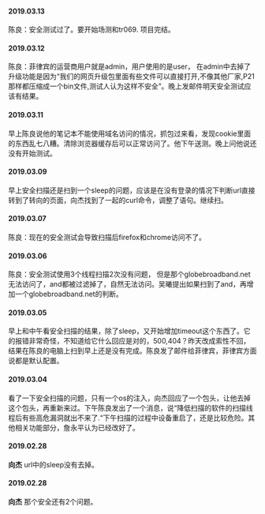 

#### 2019.03.13
陈良：安全测试过了。要开始场测和tr069. 项目完结。
#### 2019.03.12
陈良：菲律宾的运营商用户就是admin，用户使用的是user， 在admin中去掉了升级功能是因为“我们的网页升级包里面有些文件可以直接打开,不像其他厂家,P21那样都压缩成一个bin文件,测试人认为这样不安全”。晚上发邮件明天安全测试应该有结果。
#### 2019.03.11
早上陈良说他的笔记本不能使用域名访问的情况，抓包过来看，发现cookie里面的东西乱七八糟。清除浏览器缓存后可以正常访问了。他下午送测。晚上问他说还没有开始测试。
#### 2019.03.09
早上安全扫描还是扫到一个sleep的问题，应该是在没有登录的情况下判断url直接转到了转向的页面，向杰找到了一起的curl命令，调整了语句。继续扫。
#### 2019.03.07
陈良：现在的安全测试会导致扫描后firefox和chrome访问不了。
#### 2019.03.06
陈良：安全测试使用3个线程扫描2次没有问题， 但是那个globebroadband.net无法访问了，and都被过滤掉了，自然无法访问。吴曦提出如果扫到了and，再增加一个globebroadband.net的判断。
#### 2019.03.05
早上和中午看安全扫描的结果，除了sleep，又开始增加timeout这个东西了。它的报错非常奇怪，不知道给它什么回应是对的，500,404？昨天改成索性不回，结果在陈良的电脑上扫到早上还是没有完成。陈良发了邮件给菲律宾，菲律宾方面说都是默认配置。
#### 2019.03.04
看了一下安全扫描的问题，只有一个os的注入，向杰回应了一个包头，让他去掉这个包头，再重新来过。下午陈良发出了一个消息，说“降低扫描的软件的扫描线程后有些高危漏洞就出不来了.“下午扫描的过程中设备重启了，还是比较危险。其他相关功能部分，詹永平认为已经改好了。
#### 2019.02.28
**向杰** url中的sleep没有去掉。
#### 2019.02.28
**向杰** 那个安全还有2个问题。